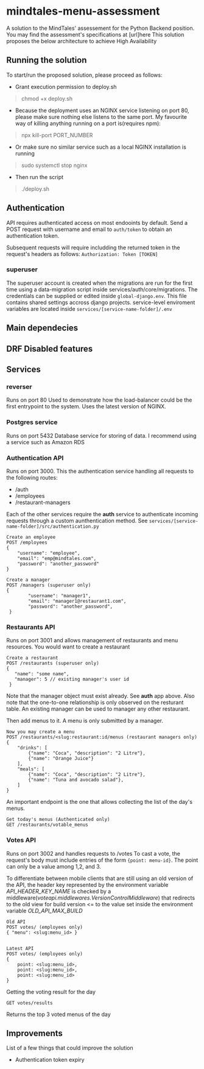 
# mindtales-menu-assessment

A solution to the MindTales' assessement for the Python Backend position. You may find the assessment's specifications at [url]here
This solution proposes the below architecture to achieve High Availability
## Running the solution
To start/run the proposed solution, please proceed as follows:
* Grant execution permission to deploy.sh

> chmod +x deploy.sh

* Because the deployment uses an NGINX service listening on port 80, please make sure nothing else listens to the same port. My favourite way of killing anything running on a port is(requires npm):

> npx kill-port PORT_NUMBER

* Or make sure no similar service such as a local NGINX installation is running

> sudo systemctl stop nginx

* Then run the script

> ./deploy.sh

## Authentication
API requires authenticated access on most endooints by default. Send a POST request with username and email to `auth/token` to obtain an authentication token.

Subsequent requests will require includding the returned token in the request's headers as follows:
`Authorization: Token [TOKEN]`

### superuser
The superuser account is created when the migrations are run for the first time using a data-migration script inside services/auth/core/migrations. The credentials can be supplied or edited inside `global-django.env`. This file contains shared settings accross django projects. service-level enviroment variables are located inside `services/[service-name-folder]/.env`

## Main dependecies 

## DRF Disabled features


## Services
### reverser
Runs on port 80
Used to demonstrate how the load-balancer could be the first entrypoint to the system. Uses the latest version of NGINX.

### Postgres service
Runs on port 5432
Database service for storing of data. 
I recommend using a service such as Amazon RDS 

### Authentication API
Runs on port 3000. This the authentication service handling all requests to the following routes:

- /auth
- /employees
- /restaurant-managers

Each of the other services require the **auth** service to authenticate incoming requests through a custom aunthentication method. See `services/[service-name-folder]/src/authentication.py`


    Create an employee
    POST /employees
    {
        "username": "employee",
        "email": "emp@mindtales.com",
        "password": "another_password"
    }

    Create a manager
    POST /managers (superuser only)
    {
            "username": "manager1",
            "email": "manager1@restaurant1.com",
            "password": "another_password",
     }

### Restaurants API
Runs on port 3001 and allows management of restaurants and menu resources.
You would want to create a restaurant

    Create a restaurant
    POST /restaurants (superuser only)
    {
       "name": "some name",
       "manager": 5 // existing manager's user id
     }

Note that the manager object must exist already. See **auth** app above. Also note that the one-to-one relationship is only observed on the resturant table. An existing manager can be used to manager any other restaurant.

Then add menus to it. A menu is only submitted by a manager. 



    Now you may create a menu
    POST /restaurants/<slug:restaurant:id/menus (restaurant managers only)
    {
        "drinks": [
            {"name": "Coca", "description": "2 Litre"},
            {"name": "Orange Juice"}
        ],
        "meals": [
            {"name": "Coca", "description": "2 Litre"},
            {"name": "Tuna and avocado salad"},
        ]
    }
An important endpoint is the one that allows collecting the list of the day's menus. 

    Get today's menus (Authenticated only)
    GET /restaurants/votable_menus

### Votes API
Runs on port 3002 and handles requests to /votes
To cast a vote, the request's body must include entries of the form `{point: menu-id}`. The point can only be a value among 1,2, and 3. 

To differentiate between mobile clients that are still using an old version of the API, the header key represented by the environment variable  *API_HEADER_KEY_NAME* is checked by a middleware(*voteapi.middlewares.VersionControlMiddleware*) that redirects to the old view for build version <= to the value set inside the environment variable *OLD_API_MAX_BUILD*

	

    Old API
    POST votes/ (employees only)
    { "menu": <slug:menu_id> }
	
	
	Latest API
    POST votes/ (employees only)
    {
    	point: <slug:menu_id>,
        point: <slug:menu_id>,
    	point: <slug:menu_id>
    }

Getting the voting result for the day

    GET votes/results 
Returns the top 3 voted menus of the day

## Improvements
List of a few things that could improve the solution
- Authentication token expiry
